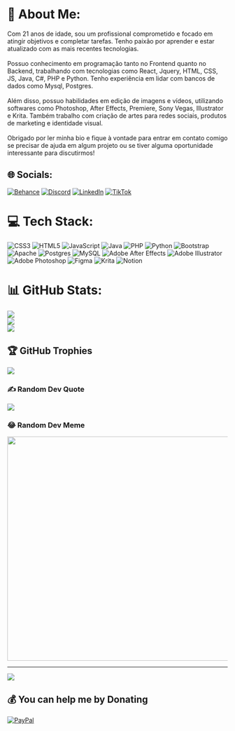 # 💫 About Me:
Com 21 anos de idade, sou um profissional comprometido e focado em atingir objetivos e completar tarefas. Tenho paixão por aprender e estar atualizado com as mais recentes tecnologias.<br><br>Possuo conhecimento em programação tanto no Frontend quanto no Backend, trabalhando com tecnologias como React, Jquery, HTML, CSS, JS, Java, C#, PHP e Python. Tenho experiência em lidar com bancos de dados como Mysql, Postgres.<br><br>Além disso, possuo habilidades em edição de imagens e vídeos, utilizando softwares como Photoshop, After Effects, Premiere, Sony Vegas, Illustrator e Krita. Também trabalho com criação de artes para redes sociais, produtos de marketing e identidade visual.<br><br>Obrigado por ler minha bio e fique à vontade para entrar em contato comigo se precisar de ajuda em algum projeto ou se tiver alguma oportunidade interessante para discutirmos!


## 🌐 Socials:
[![Behance](https://img.shields.io/badge/Behance-1769ff?logo=behance&logoColor=white)](https://behance.net/sfxnix) [![Discord](https://img.shields.io/badge/Discord-%237289DA.svg?logo=discord&logoColor=white)](https://discord.gg/Czk#1391) [![LinkedIn](https://img.shields.io/badge/LinkedIn-%230077B5.svg?logo=linkedin&logoColor=white)](https://www.linkedin.com/in/nicolas-c-jakymiu-b919bb24b/) [![TikTok](https://img.shields.io/badge/TikTok-%23000000.svg?logo=TikTok&logoColor=white)](https://tiktok.com/@artsbynx) 

# 💻 Tech Stack:
![CSS3](https://img.shields.io/badge/css3-%231572B6.svg?style=for-the-badge&logo=css3&logoColor=white) ![HTML5](https://img.shields.io/badge/html5-%23E34F26.svg?style=for-the-badge&logo=html5&logoColor=white) ![JavaScript](https://img.shields.io/badge/javascript-%23323330.svg?style=for-the-badge&logo=javascript&logoColor=%23F7DF1E) ![Java](https://img.shields.io/badge/java-%23ED8B00.svg?style=for-the-badge&logo=java&logoColor=white) ![PHP](https://img.shields.io/badge/php-%23777BB4.svg?style=for-the-badge&logo=php&logoColor=white) ![Python](https://img.shields.io/badge/python-3670A0?style=for-the-badge&logo=python&logoColor=ffdd54) ![Bootstrap](https://img.shields.io/badge/bootstrap-%23563D7C.svg?style=for-the-badge&logo=bootstrap&logoColor=white) ![Apache](https://img.shields.io/badge/apache-%23D42029.svg?style=for-the-badge&logo=apache&logoColor=white) ![Postgres](https://img.shields.io/badge/postgres-%23316192.svg?style=for-the-badge&logo=postgresql&logoColor=white) ![MySQL](https://img.shields.io/badge/mysql-%2300f.svg?style=for-the-badge&logo=mysql&logoColor=white) ![Adobe After Effects](https://img.shields.io/badge/Adobe%20After%20Effects-9999FF.svg?style=for-the-badge&logo=Adobe%20After%20Effects&logoColor=white) ![Adobe Illustrator](https://img.shields.io/badge/adobeillustrator-%23FF9A00.svg?style=for-the-badge&logo=adobeillustrator&logoColor=white) ![Adobe Photoshop](https://img.shields.io/badge/adobephotoshop-%2331A8FF.svg?style=for-the-badge&logo=adobephotoshop&logoColor=white) 	![Figma](https://img.shields.io/badge/figma-%23F24E1E.svg?style=for-the-badge&logo=figma&logoColor=white) ![Krita](https://img.shields.io/badge/Krita-203759?style=for-the-badge&logo=krita&logoColor=EEF37B) ![Notion](https://img.shields.io/badge/Notion-%23000000.svg?style=for-the-badge&logo=notion&logoColor=white)
# 📊 GitHub Stats:
![](https://github-readme-stats.vercel.app/api?username=czkni&theme=dark&hide_border=false&include_all_commits=false&count_private=false)<br/>
![](https://github-readme-streak-stats.herokuapp.com/?user=czkni&theme=dark&hide_border=false)<br/>
![](https://github-readme-stats.vercel.app/api/top-langs/?username=czkni&theme=dark&hide_border=false&include_all_commits=false&count_private=false&layout=compact)

## 🏆 GitHub Trophies
![](https://github-profile-trophy.vercel.app/?username=czkni&theme=radical&no-frame=false&no-bg=true&margin-w=4)

### ✍️ Random Dev Quote
![](https://quotes-github-readme.vercel.app/api?type=horizontal&theme=radical)

### 😂 Random Dev Meme
<img src="https://random-memer.herokuapp.com/" width="512px"/>

---
[![](https://visitcount.itsvg.in/api?id=czkni&icon=0&color=0)](https://visitcount.itsvg.in)

  ## 💰 You can help me by Donating
  [![PayPal](https://img.shields.io/badge/PayPal-00457C?style=for-the-badge&logo=paypal&logoColor=white)](https://paypal.me/czeknyx@gmail.com) 

  
<!-- Proudly created with GPRM ( https://gprm.itsvg.in ) -->
